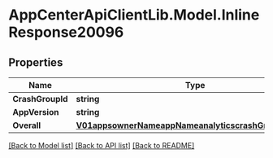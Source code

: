 # AppCenterApiClientLib.Model.InlineResponse20096
## Properties

Name | Type | Description | Notes
------------ | ------------- | ------------- | -------------
**CrashGroupId** | **string** |  | [optional] 
**AppVersion** | **string** |  | [optional] 
**Overall** | [**V01appsownerNameappNameanalyticscrashGroupsOverall**](V01appsownerNameappNameanalyticscrashGroupsOverall.md) |  | [optional] 

[[Back to Model list]](../README.md#documentation-for-models) [[Back to API list]](../README.md#documentation-for-api-endpoints) [[Back to README]](../README.md)


